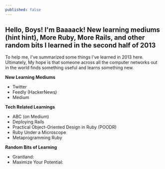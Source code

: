 ```yaml
---
published: false
---
```


## Hello, Boys! I'm Baaaack! New learning mediums (hint hint), More Ruby, More Rails, and other random bits I learned in the second half of 2013

To help me, I've summarized some things I've learned in 2013 here. Ultimately, My hope is that someone across all the computer networks out in the world finds something useful and learns something new.

**New Learning Mediums**
- Twitter 
- Feedly (HackerNews)
- Medium

**Tech Related Learnings**
- ABC (on Medium)
- Deploying Rails
- Practical Object-Oriented Design in Ruby (POODR)
- Ruby Under a Microscope
- Metaprogramming Ruby

**Random Bits of Learning**
- Grantland:
- Maximize Your Potential:
